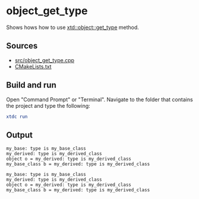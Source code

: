 # object_get_type

Shows hows how to use [xtd::object::get_type](https://gammasoft71.github.io/xtd/reference_guides/latest/classxtd_1_1object.html#a322144840e8ad539c039538997b0fe40) method.

## Sources

* [src/object_get_type.cpp](src/object_get_type.cpp)
* [CMakeLists.txt](CMakeLists.txt)

## Build and run

Open "Command Prompt" or "Terminal". Navigate to the folder that contains the project and type the following:

```cmake
xtdc run
```

## Output

```
my_base: type is my_base_class
my_derived: type is my_derived_class
object o = my_derived: type is my_derived_class
my_base_class b = my_derived: type is my_derived_class

my_base: type is my_base_class
my_derived: type is my_derived_class
object o = my_derived: type is my_derived_class
my_base_class b = my_derived: type is my_derived_class
```
